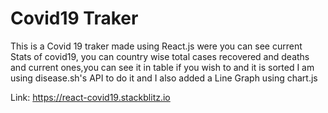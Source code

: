 # Covid19 Traker

This is a Covid 19 traker made using React.js were you  can see current Stats of covid19, you can country wise total cases recovered and deaths and current ones,you can see it in table if you wish to and it is sorted I am using disease.sh's API to do it and I also added a Line Graph using chart.js

Link: https://react-covid19.stackblitz.io
